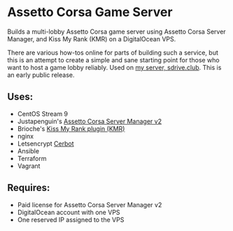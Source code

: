 # Assetto Corsa Game Server
Builds a multi-lobby Assetto Corsa game server using Assetto Corsa Server Manager, and Kiss My Rank (KMR) on a DigitalOcean VPS.

There are various how-tos online for parts of building such a service, but this is an attempt to create a simple and sane starting point for those who want to host a game lobby reliably. Used on [my server, sdrive.club][4]. This is an early public release. 

## Uses:
* CentOS Stream 9
* Justapenguin's [Assetto Corsa Server Manager v2][1]
* Brioche's [Kiss My Rank plugin (KMR)][2]
* nginx
* Letsencrypt [Cerbot][3]
* Ansible
* Terraform
* Vagrant

## Requires:
* Paid license for Assetto Corsa Server Manager v2
* DigitalOcean account with one VPS 
* One reserved IP assigned to the VPS

[1]: https://github.com/JustaPenguin/assetto-server-manager
[2]: https://www.racedepartment.com/downloads/kissmyrank-local-assetto-corsa-server-plugin.17667/
[3]: https://certbot.eff.org/
[4]: https://sdrive.club/
